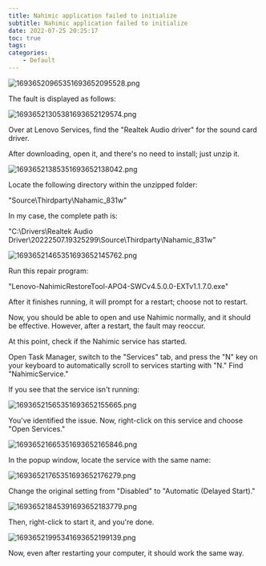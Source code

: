 ```yaml
---
title: Nahimic application failed to initialize
subtitle: Nahimic application failed to initialize
date: 2022-07-25 20:25:17
toc: true
tags: 
categories: 
    - Default
---
```


![16936520965351693652095528.png](https://raw.githubusercontent.com/james-curtis/james-curtis.github.io/static/images/16936520965351693652095528.png)

The fault is displayed as follows:

![16936521305381693652129574.png](https://raw.githubusercontent.com/james-curtis/james-curtis.github.io/static/images/16936521305381693652129574.png)

Over at Lenovo Services, find the "Realtek Audio driver" for the sound card driver.

After downloading, open it, and there's no need to install; just unzip it.

![16936521385351693652138042.png](https://raw.githubusercontent.com/james-curtis/james-curtis.github.io/static/images/16936521385351693652138042.png)

Locate the following directory within the unzipped folder:

"Source\Thirdparty\Nahamic_831w"

In my case, the complete path is:

"C:\Drivers\Realtek Audio Driver\20222507.19325299\Source\Thirdparty\Nahamic_831w"

![16936521465351693652145762.png](https://raw.githubusercontent.com/james-curtis/james-curtis.github.io/static/images/16936521465351693652145762.png)

Run this repair program:

"Lenovo-NahimicRestoreTool-APO4-SWCv4.5.0.0-EXTv1.1.7.0.exe"

After it finishes running, it will prompt for a restart; choose not to restart.

Now, you should be able to open and use Nahimic normally, and it should be effective. However, after a restart, the fault may reoccur.

At this point, check if the Nahimic service has started.

Open Task Manager, switch to the "Services" tab, and press the "N" key on your keyboard to automatically scroll to services starting with "N." Find "NahimicService."

If you see that the service isn't running:

![16936521565351693652155665.png](https://raw.githubusercontent.com/james-curtis/james-curtis.github.io/static/images/16936521565351693652155665.png)

You've identified the issue. Now, right-click on this service and choose "Open Services."

![16936521665351693652165846.png](https://raw.githubusercontent.com/james-curtis/james-curtis.github.io/static/images/16936521665351693652165846.png)

In the popup window, locate the service with the same name:

![16936521765351693652176279.png](https://raw.githubusercontent.com/james-curtis/james-curtis.github.io/static/images/16936521765351693652176279.png)

Change the original setting from "Disabled" to "Automatic (Delayed Start)."

![16936521845391693652183779.png](https://raw.githubusercontent.com/james-curtis/james-curtis.github.io/static/images/16936521845391693652183779.png)

Then, right-click to start it, and you're done.

![16936521995341693652199139.png](https://raw.githubusercontent.com/james-curtis/james-curtis.github.io/static/images/16936521995341693652199139.png)

Now, even after restarting your computer, it should work the same way.